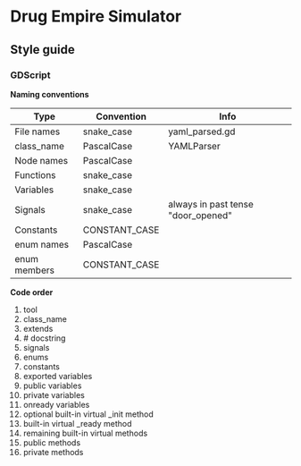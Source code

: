 # Drug Empire Simulator

## Style guide

### GDScript

**Naming conventions**

|Type         |Convention    |Info								|
|-------------|--------------|----------------------------------|
|File names   |snake_case    |yaml_parsed.gd 					|
|class_name   |PascalCase	 |YAMLParser						|
|Node names   |PascalCase	 |									|
|Functions    |snake_case	 |									|
|Variables	  |snake_case	 |									|
|Signals	  |snake_case	 |always in past tense "door_opened"|
|Constants	  |CONSTANT_CASE |									|
|enum names	  |PascalCase	 |									|
|enum members |CONSTANT_CASE |									|


**Code order**

01. tool
02. class_name
03. extends
04. \# docstring
05. signals
06. enums
07. constants
08. exported variables
09. public variables
10. private variables
11. onready variables
12. optional built-in virtual _init method
13. built-in virtual _ready method
14. remaining built-in virtual methods
15. public methods
16. private methods

